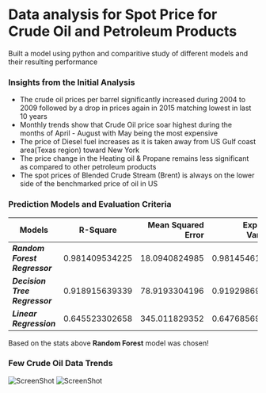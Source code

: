 # Data analysis for Spot Price for Crude Oil and Petroleum Products
Built a model using python and comparitive study of different models and their resulting performance

### Insights from the Initial Analysis

- The crude oil prices per barrel significantly increased during 2004 to
2009 followed by a drop in prices again in 2015 matching lowest in last 10
years
- Monthly trends show that Crude Oil price soar highest during the months of
April - August with May being the most expensive
- The price of Diesel fuel increases as it is taken away from US Gulf coast
area(Texas region) toward New York
- The price change in the Heating oil & Propane remains less significant as
compared to other petroleum products
- The spot prices of Blended Crude Stream (Brent) is always on the lower
side of the benchmarked price of oil in US

### Prediction Models and Evaluation Criteria
 
| Models        | R-Square| Mean Squared Error  | Explained Variance  | Mean Absolute Error |Median Absolute Error |
| ------------- |:-------------:| -----:| -----:|-----:| -----:| 
| ***Random Forest Regressor***| 0.981409534225 | 18.0940824985 | 0.981454612847  |2.73066328947 | 1.70786 |
|  ***Decision Tree Regressor***     |   0.918915639339    |  78.9193304196 |  0.919298696549 | 5.13448524613 | 2.8114516129 |
| ***Linear Regression*** | 0.645523302658      |  345.011829352 | 0.647685690745 | 15.215983657 | 12.1013037738 |


Based on the stats above **Random Forest** model was chosen!

### Few Crude Oil Data Trends

![ScreenShot](https://github.com/gaganmalhotra/Predicting-Future-Oil-Prices-/blob/master/CrudeOilYearlyDist.png)
![ScreenShot](https://github.com/gaganmalhotra/Predicting-Future-Oil-Prices-/blob/master/CrudeOilMonthDist.png)
